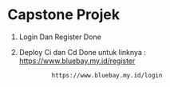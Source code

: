 # Capstone Projek
1. Login Dan Register Done
2. Deploy Ci dan Cd Done 
untuk linknya : 
                https://www.bluebay.my.id/register

                https://www.bluebay.my.id/login